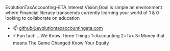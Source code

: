  EvolutionTaxAccounting-ETA
 Interest,Vision,Goal is simple an environment where Financial literacy transcends 
 currently learning your world of 1 & 0
 looking to collaborate on education 
- 📫 github@evolutiontaxaccountingeta.com
- ⚡ Fun fact: ...We Know Three Things 1=Accounting 2=Tax 3=Money that means The Game Changed Know Your Equity

<!---
EvolutionTaxAccounting-ETA/ is a ✨ special ✨ repository because its `README.md` (this file) appears on your GitHub profile.
You can click the Preview link to take a look at your changes.
--->
